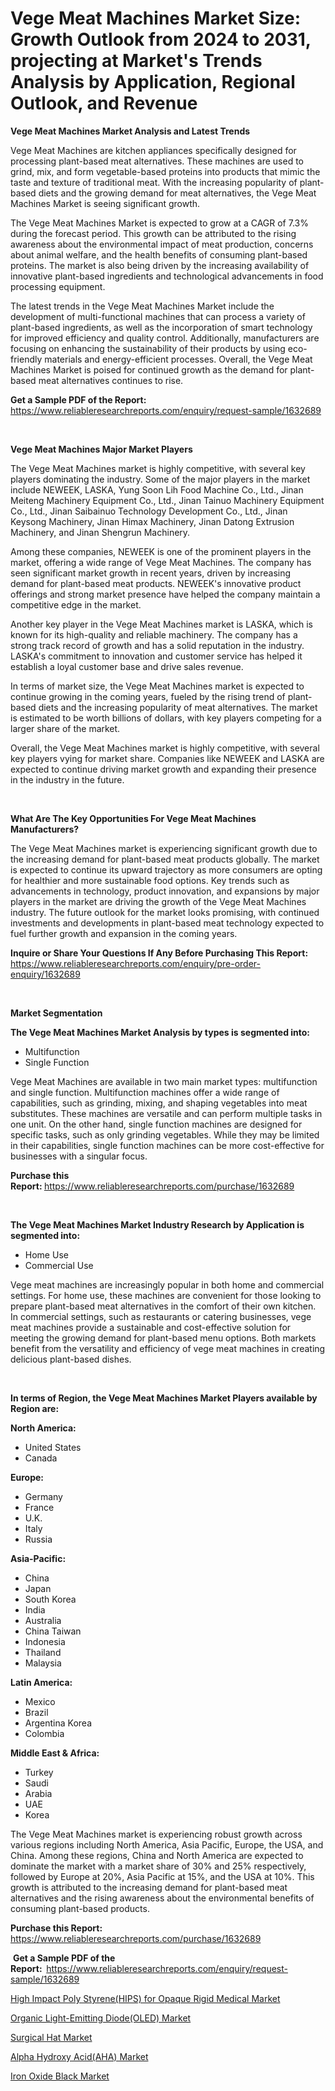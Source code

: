 <p><h1>Vege Meat Machines Market Size: Growth Outlook from 2024 to 2031, projecting at Market's Trends Analysis by Application, Regional Outlook, and Revenue</h1></p><p><strong>Vege Meat Machines Market Analysis and Latest Trends</strong></p>
<p><p>Vege Meat Machines are kitchen appliances specifically designed for processing plant-based meat alternatives. These machines are used to grind, mix, and form vegetable-based proteins into products that mimic the taste and texture of traditional meat. With the increasing popularity of plant-based diets and the growing demand for meat alternatives, the Vege Meat Machines Market is seeing significant growth.</p><p>The Vege Meat Machines Market is expected to grow at a CAGR of 7.3% during the forecast period. This growth can be attributed to the rising awareness about the environmental impact of meat production, concerns about animal welfare, and the health benefits of consuming plant-based proteins. The market is also being driven by the increasing availability of innovative plant-based ingredients and technological advancements in food processing equipment.</p><p>The latest trends in the Vege Meat Machines Market include the development of multi-functional machines that can process a variety of plant-based ingredients, as well as the incorporation of smart technology for improved efficiency and quality control. Additionally, manufacturers are focusing on enhancing the sustainability of their products by using eco-friendly materials and energy-efficient processes. Overall, the Vege Meat Machines Market is poised for continued growth as the demand for plant-based meat alternatives continues to rise.</p></p>
<p><strong>Get a Sample PDF of the Report:&nbsp;</strong> <a href="https://www.reliableresearchreports.com/enquiry/request-sample/1632689">https://www.reliableresearchreports.com/enquiry/request-sample/1632689</a></p>
<p>&nbsp;</p>
<p><strong>Vege Meat Machines Major Market Players</strong></p>
<p><p>The Vege Meat Machines market is highly competitive, with several key players dominating the industry. Some of the major players in the market include NEWEEK, LASKA, Yung Soon Lih Food Machine Co., Ltd., Jinan Meiteng Machinery Equipment Co., Ltd., Jinan Tainuo Machinery Equipment Co., Ltd., Jinan Saibainuo Technology Development Co., Ltd., Jinan Keysong Machinery, Jinan Himax Machinery, Jinan Datong Extrusion Machinery, and Jinan Shengrun Machinery.</p><p>Among these companies, NEWEEK is one of the prominent players in the market, offering a wide range of Vege Meat Machines. The company has seen significant market growth in recent years, driven by increasing demand for plant-based meat products. NEWEEK's innovative product offerings and strong market presence have helped the company maintain a competitive edge in the market.</p><p>Another key player in the Vege Meat Machines market is LASKA, which is known for its high-quality and reliable machinery. The company has a strong track record of growth and has a solid reputation in the industry. LASKA's commitment to innovation and customer service has helped it establish a loyal customer base and drive sales revenue.</p><p>In terms of market size, the Vege Meat Machines market is expected to continue growing in the coming years, fueled by the rising trend of plant-based diets and the increasing popularity of meat alternatives. The market is estimated to be worth billions of dollars, with key players competing for a larger share of the market.</p><p>Overall, the Vege Meat Machines market is highly competitive, with several key players vying for market share. Companies like NEWEEK and LASKA are expected to continue driving market growth and expanding their presence in the industry in the future.</p></p>
<p>&nbsp;</p>
<p><strong>What Are The Key Opportunities For Vege Meat Machines Manufacturers?</strong></p>
<p><p>The Vege Meat Machines market is experiencing significant growth due to the increasing demand for plant-based meat products globally. The market is expected to continue its upward trajectory as more consumers are opting for healthier and more sustainable food options. Key trends such as advancements in technology, product innovation, and expansions by major players in the market are driving the growth of the Vege Meat Machines industry. The future outlook for the market looks promising, with continued investments and developments in plant-based meat technology expected to fuel further growth and expansion in the coming years.</p></p>
<p><strong>Inquire or Share Your Questions If Any Before Purchasing This Report:</strong> <a href="https://www.reliableresearchreports.com/enquiry/pre-order-enquiry/1632689">https://www.reliableresearchreports.com/enquiry/pre-order-enquiry/1632689</a></p>
<p>&nbsp;</p>
<p><strong>Market Segmentation</strong></p>
<p><strong>The Vege Meat Machines Market Analysis by types is segmented into:</strong></p>
<p><ul><li>Multifunction</li><li>Single Function</li></ul></p>
<p><p>Vege Meat Machines are available in two main market types: multifunction and single function. Multifunction machines offer a wide range of capabilities, such as grinding, mixing, and shaping vegetables into meat substitutes. These machines are versatile and can perform multiple tasks in one unit. On the other hand, single function machines are designed for specific tasks, such as only grinding vegetables. While they may be limited in their capabilities, single function machines can be more cost-effective for businesses with a singular focus.</p></p>
<p><strong>Purchase this Report:&nbsp;</strong><a href="https://www.reliableresearchreports.com/purchase/1632689">https://www.reliableresearchreports.com/purchase/1632689</a></p>
<p>&nbsp;</p>
<p><strong>The Vege Meat Machines Market Industry Research by Application is segmented into:</strong></p>
<p><ul><li>Home Use</li><li>Commercial Use</li></ul></p>
<p><p>Vege meat machines are increasingly popular in both home and commercial settings. For home use, these machines are convenient for those looking to prepare plant-based meat alternatives in the comfort of their own kitchen. In commercial settings, such as restaurants or catering businesses, vege meat machines provide a sustainable and cost-effective solution for meeting the growing demand for plant-based menu options. Both markets benefit from the versatility and efficiency of vege meat machines in creating delicious plant-based dishes.</p></p>
<p>&nbsp;</p>
<p><strong>In terms of Region, the Vege Meat Machines Market Players available by Region are:</strong></p>
<p>
    <p> <strong> North America: </strong>
        <ul>
            <li>United States</li>
            <li>Canada</li>
        </ul>
        </p> 
    <p> <strong> Europe: </strong>
        <ul>
            <li>Germany</li>
            <li>France</li>
            <li>U.K.</li>
            <li>Italy</li>
            <li>Russia</li>
        </ul>
        </p> 
    <p> <strong> Asia-Pacific: </strong>
        <ul>
            <li>China</li>
            <li>Japan</li>
            <li>South Korea</li>
            <li>India</li>
            <li>Australia</li>
            <li>China Taiwan</li>
            <li>Indonesia</li>
            <li>Thailand</li>
            <li>Malaysia</li>
        </ul>
        </p> 
    <p> <strong> Latin America: </strong>
        <ul>
            <li>Mexico</li>
            <li>Brazil</li>
            <li>Argentina Korea</li>
            <li>Colombia</li>
        </ul>
        </p> 
    <p> <strong> Middle East & Africa: </strong>
        <ul>
            <li>Turkey</li>
            <li>Saudi</li>
            <li>Arabia</li>
            <li>UAE</li>
            <li>Korea</li>
        </ul>
    </p>
    </p>
<p><p>The Vege Meat Machines market is experiencing robust growth across various regions including North America, Asia Pacific, Europe, the USA, and China. Among these regions, China and North America are expected to dominate the market with a market share of 30% and 25% respectively, followed by Europe at 20%, Asia Pacific at 15%, and the USA at 10%. This growth is attributed to the increasing demand for plant-based meat alternatives and the rising awareness about the environmental benefits of consuming plant-based products.</p></p>
<p><strong>Purchase this Report: </strong><a href="https://www.reliableresearchreports.com/purchase/1632689">https://www.reliableresearchreports.com/purchase/1632689</a></p>
<p>&nbsp;<strong>Get a Sample PDF of the Report:&nbsp;&nbsp;</strong><a href="https://www.reliableresearchreports.com/enquiry/request-sample/1632689">https://www.reliableresearchreports.com/enquiry/request-sample/1632689</a></p>
<p><strong></strong></p>
<p><p><a href="https://copper-carbon-84f.notion.site/Global-High-Impact-Poly-Styrene-HIPS-for-Opaque-Rigid-Medical-Market-by-Types-Applications-and-Ma-4340d4edeb1c47ae8298de302b3819b7">High Impact Poly Styrene(HIPS) for Opaque Rigid Medical Market</a></p><p><a href="https://cedar-agate-3da.notion.site/Organic-Light-Emitting-Diode-OLED-Market-Size-Global-Industry-Overview-Market-Segmentation-and-Fo-05df8f910b9a4969852a50661c75ce9a">Organic Light-Emitting Diode(OLED) Market</a></p><p><a href="https://view.publitas.com/reportprime-1/global-surgical-hat-market-size-and-market-trends-insights-and-projections-from-2024-to-2031/">Surgical Hat Market</a></p><p><a href="https://circular-yam-9b9.notion.site/Alpha-Hydroxy-Acid-AHA-Market-Size-Growth-Outlook-from-2024-to-2031-projecting-at-Market-s-Trends-8d3cc89e700a41c5bc52df4745c476e6">Alpha Hydroxy Acid(AHA) Market</a></p><p><a href="https://view.publitas.com/reportprime-1/decoding-the-iron-oxide-black-market-a-deep-dive-into-the-latest-market-trends-market-segmentation-and-competitive-analysis/">Iron Oxide Black Market</a></p></p>